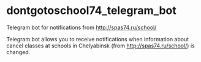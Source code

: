 # dontgotoschool74_telegram_bot
Telegram bot for notifications from http://spas74.ru/school/

Telegram bot allows you to receive notifications when information about cancel classes at schools in Chelyabinsk (from http://spas74.ru/school/) is changed.
